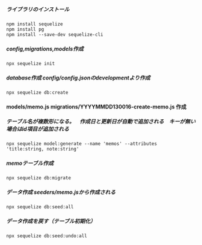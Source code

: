 
##### ライブラリのインストール
```
npm install sequelize
npm install pg
npm install --save-dev sequelize-cli
```

##### config,migrations,models作成
```
npx sequelize init
```

##### database作成 config/config.jsonのdevelopmentより作成
```
npx sequelize db:create
```

#### models/memo.js migrations/YYYYMMDD130016-create-memo.js 作成 
##### テーブル名が複数形になる。　作成日と更新日が自動で追加される　キーが無い場合はid項目が追加される
```
npx sequelize model:generate --name 'memos' --attributes 'title:string, note:string'
```

##### memoテーブル作成
```
npx sequelize db:migrate
```

##### データ作成 seeders/memo.jsから作成される
```
npx sequelize db:seed:all
```

##### データ作成を戻す（テーブル初期化）
```
npx sequelize db:seed:undo:all
```
